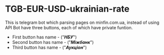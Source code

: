 # TGB-EUR-USD-ukrainian-rate
This is telegram bot which parsing pages on minfin.com.ua, instead of using API
Bot have three buttons, each of which have private funtion.
  - First button has name - ("**_НБУ_**")
  - Second button has name - ("**_Міжбанк_**")
  - Third button has name - ("**_Аукціон_**")
